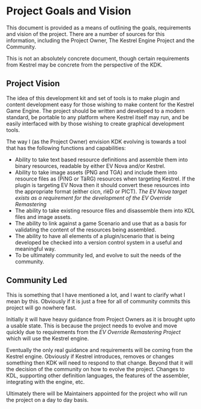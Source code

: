 # Project Goals and Vision
This document is provided as a means of outlining the goals, requirements and vision of the project. There are a number of sources for this information, including the Project Owner, The Kestrel Engine Project and the Community.

This is not an absolutely concrete document, though certain requirements from Kestrel may be concrete from the perspective of the KDK.


## Project Vision
The idea of this development kit and set of tools is to make plugin and content development easy for those wishing to make content for the Kestrel Game Engine. The project should be written and developed to a modern standard, be portable to any platform where Kestrel itself may run, and be easily interfaced with by those wishing to create graphical development tools.

The way I (as the Project Owner) envision KDK evolving is towards a tool that has the following functions and capabilities:

- Ability to take text based resource definitions and assemble them into binary resources, readable by either EV Nova and/or Kestrel.
- Ability to take image assets (PNG and TGA) and include them into resource files as (PïNG or TäRG) resources when targeting Kestrel. If the plugin is targeting EV Nova then it should convert these resources into the appropriate format (either cicn, rlëD or PICT). _The EV Nova target exists as a requirement for the development of the EV Override Remastering_
- The ability to take existing resource files and disassemble them into KDL files and image assets.
- The ability to link against a game Scenario and use that as a basis for validating the content of the resources being assembled.
- The ability to have all elements of a plugin/scenario that is being developed be checked into a version control system in a useful and meaningful way.
- To be ultimately community led, and evolve to suit the needs of the community.

## Community Led
This is something that I have mentioned a lot, and I want to clarify what I mean by this. Obviously if it is just a free for all of community commits this project will go nowhere fast.

Initially it will have heavy guidance from Project Owners as it is brought upto a usable state. This is because the project needs to evolve and move quickly due to requirements from the _EV Override Remastering Project_ which will use the Kestrel engine.

Eventually the only real guidance and requirements will be coming from the Kestrel engine. Obviously if Kestrel introduces, removes or changes something then KDK will need to respond to that change. Beyond that it will the decision of the community on how to evolve the project. Changes to KDL, supporting other definition languages, the features of the assembler, integrating with the engine, etc.

Ultimately there will be Maintainers appointed for the project who will run the project on a day to day basis.